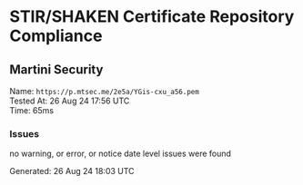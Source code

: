 # STIR/SHAKEN Certificate Repository Compliance

## Martini Security

Name: `https://p.mtsec.me/2e5a/YGis-cxu_a56.pem`\
Tested At: 26 Aug 24 17:56 UTC\
Time: 65ms

### Issues

no warning, or error, or notice date level issues were found

Generated: 26 Aug 24 18:03 UTC